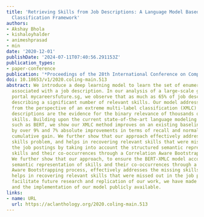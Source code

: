 ```yaml
---
title: 'Retrieving Skills from Job Descriptions: A Language Model Based Extreme Multi-label
  Classification Framework'
authors:
- Akshay Bhola
- kishaloyhalder
- animeshprasad
- min
date: '2020-12-01'
publishDate: '2024-07-11T07:40:56.291153Z'
publication_types:
- paper-conference
publication: '*Proceedings of the 28th International Conference on Computational Linguistics*'
doi: 10.18653/v1/2020.coling-main.513
abstract: We introduce a deep learning model to learn the set of enumerated job skills
  associated with a job description. In our analysis of a large-scale government job
  portal mycareersfuture.sg, we observe that as much as 65% of job descriptions miss
  describing a significant number of relevant skills. Our model addresses this task
  from the perspective of an extreme multi-label classification (XMLC) problem, where
  descriptions are the evidence for the binary relevance of thousands of individual
  skills. Building upon the current state-of-the-art language modeling approaches
  such as BERT, we show our XMLC method improves on an existing baseline solution
  by over 9% and 7% absolute improvements in terms of recall and normalized discounted
  cumulative gain. We further show that our approach effectively addresses the missing
  skills problem, and helps in recovering relevant skills that were missed out in
  the job postings by taking into account the structured semantic representation of
  skills and their co-occurrences through a Correlation Aware Bootstrapping process.
  We further show that our approach, to ensure the BERT-XMLC model accounts for structured
  semantic representation of skills and their co-occurrences through a Correlation
  Aware Bootstrapping process, effectively addresses the missing skills problem, and
  helps in recovering relevant skills that were missed out in the job postings. To
  facilitate future research and replication of our work, we have made the dataset
  and the implementation of our model publicly available.
links:
- name: URL
  url: https://aclanthology.org/2020.coling-main.513
---
```

